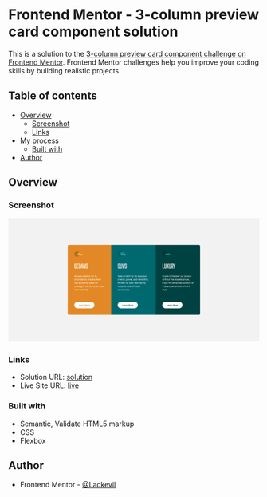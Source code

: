 # Frontend Mentor - 3-column preview card component solution

This is a solution to the [3-column preview card component challenge on Frontend Mentor](https://www.frontendmentor.io/challenges/3column-preview-card-component-pH92eAR2-). Frontend Mentor challenges help you improve your coding skills by building realistic projects. 

## Table of contents

- [Overview](#overview)
  - [Screenshot](#screenshot)
  - [Links](#links)
- [My process](#my-process)
  - [Built with](#built-with)
- [Author](#author)

## Overview

### Screenshot

![](./screenshot.png)

### Links

- Solution URL: [solution]()
- Live Site URL: [live](https://lackevil.github.io/3-column-preview-card-component/)

### Built with

- Semantic, Validate HTML5 markup
- CSS
- Flexbox

## Author

- Frontend Mentor - [@Lackevil](https://www.frontendmentor.io/profile/Lackevil)
